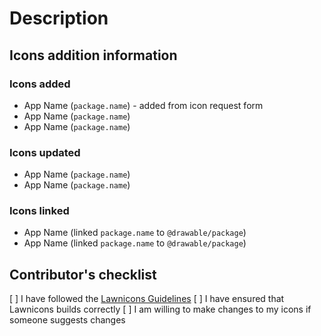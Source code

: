 # Description
<!-- Please provide a short summary of what icons you added, changed, or linked
-->

## Icons addition information
<!-- Please specify if you added an icon that was requested in the icon request form, as seen below -->
### Icons added
* App Name (`package.name`) - added from icon request form
* App Name (`package.name`)
* App Name (`package.name`)

### Icons updated
* App Name (`package.name`)
* App Name (`package.name`)

### Icons linked
* App Name (linked `package.name` to `@drawable/package`)
* App Name (linked `package.name` to `@drawable/package`)

## Contributor's checklist
[ ] I have followed the [Lawnicons Guidelines](./github/CONTRIBUTING.md)
[ ] I have ensured that Lawnicons builds correctly
[ ] I am willing to make changes to my icons if someone suggests changes

